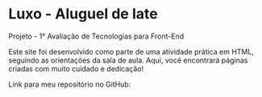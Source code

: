 # Luxo - Aluguel de Iate

Projeto - 1° Avaliação de Tecnologias para Front-End

Este site foi desenvolvido como parte de uma atividade prática em HTML, seguindo as orientações da sala de aula. Aqui, você encontrará páginas criadas com muito cuidado e dedicação!

 Link para meu repositório no GitHub:
